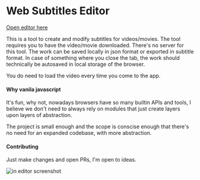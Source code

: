 # Web Subtitles Editor

[Open editor here](https://rokyed.github.io/web-subtitles-editor/)

This is a tool to create and modify subtitles for videos/movies. The tool requires you to have the video/movie downloaded. There's no server for this tool. The work can be saved locally in json format or exported in subtitle format. In case of something where you close the tab, the work should technically be autosaved in local storage of the browser.

You do need to load the video every time you come to the app.


#### Why vanila javascript

It's fun, why not, nowadays browsers have so many builtin APIs and tools, I believe we don't need to always rely on modules that just create layers upon layers of abstraction.

The project is small enough and the scope is conscise enough that there's no need for an expanded codebase, with more abstraction.

#### Contributing

Just make changes and open PRs, I'm open to ideas.

![in editor screenshot](https://rokyed.github.io/web-subtitles-editor/editor.png)
